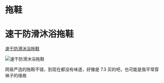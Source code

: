 # 拖鞋

# 速干防滑沐浴拖鞋

[速干防滑沐浴拖鞋](http://you.163.com/item/detail?id=1046034)

![速干防滑沐浴拖鞋](http://yanxuan.nosdn.127.net/cc3d4ff07179e005347bd9afcf2faaec.png?imageView&thumbnail=430x430)

网易严选的拖鞋不错，到现在都没有味道，好像是 7.3 买的吧，也可能是我平常穿袜子的缘故